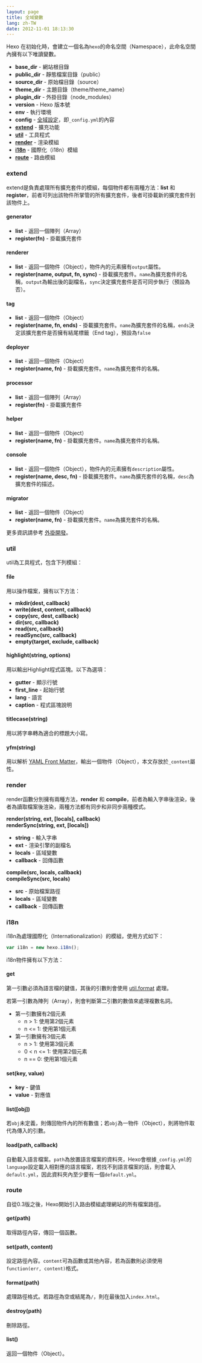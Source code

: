 ```yaml
---
layout: page
title: 全域變數
lang: zh-TW
date: 2012-11-01 18:13:30
---
```


Hexo 在初始化時，會建立一個名為`hexo`的命名空間（Namespace），此命名空間內擁有以下唯讀變數。

- **base_dir** - 網站根目錄
- **public_dir** - 靜態檔案目錄（public）
- **source_dir** - 原始檔目錄（source）
- **theme_dir** - 主題目錄（theme/theme_name）
- **plugin_dir** - 外掛目錄（node_modules）
- **version** - Hexo 版本號
- **env** - 執行環境
- **config** - [全域設定][1]，即`_config.yml`的內容
- **[extend](#extend)** - 擴充功能
- **[util](#util)** - 工具程式
- **[render](#render)** - 渲染模組
- **[i18n](#i18n)** - 國際化（i18n）模組
- **[route](#route)** - 路由模組

<a id="extend"></a>
### extend

extend是負責處理所有擴充套件的模組，每個物件都有兩種方法：**list** 和 **register**，前者可列出該物件所掌管的所有擴充套件，後者可掛載新的擴充套件到該物件上。

#### generator

- **list** - 返回一個陣列（Array）
- **register(fn)** - 掛載擴充套件

#### renderer

- **list** - 返回一個物件（Object），物件內的元素擁有`output`屬性。
- **register(name, output, fn, sync)** - 掛載擴充套件。`name`為擴充套件的名稱，`output`為輸出後的副檔名，`sync`決定擴充套件是否可同步執行（預設為否）。

#### tag

- **list** - 返回一個物件（Object）
- **register(name, fn, ends)** - 掛載擴充套件。`name`為擴充套件的名稱，`ends`決定該擴充套件是否擁有結尾標籤（End tag），預設為`false`

#### deployer

- **list** - 返回一個物件（Object）
- **register(name, fn)** - 掛載擴充套件。`name`為擴充套件的名稱。

#### processor

- **list** - 返回一個陣列（Array）
- **register(fn)** - 掛載擴充套件

#### helper

- **list** - 返回一個物件（Object）
- **register(name, fn)** - 掛載擴充套件。`name`為擴充套件的名稱。

#### console

- **list** - 返回一個物件（Object），物件內的元素擁有`description`屬性。
- **register(name, desc, fn)** - 掛載擴充套件。`name`為擴充套件的名稱，`desc`為擴充套件的描述。

#### migrator

- **list** - 返回一個物件（Object）
- **register(name, fn)** - 掛載擴充套件。`name`為擴充套件的名稱。

更多資訊請參考 [外掛開發][2]。

<a id="util"></a>
### util

util為工具程式，包含下列模組：

#### file

用以操作檔案，擁有以下方法：

- **mkdir(dest, callback)**
- **write(dest, content, callback)**
- **copy(src, dest, callback)**
- **dir(src, callback)**
- **read(src, callback)**
- **readSync(src, callback)**
- **empty(target, exclude, callback)**

#### highlight(string, options)

用以輸出Highlight程式區塊。以下為選項：

- **gutter** - 顯示行號
- **first_line** - 起始行號
- **lang** - 語言
- **caption** - 程式區塊說明

#### titlecase(string)

用以將字串轉為適合的標題大小寫。

#### yfm(string)

用以解析 [YAML Front Matter][3]，輸出一個物件（Object），本文存放於`_content`屬性。

<a id="render"></a>
### render

render函數分別擁有兩種方法，**render** 和 **compile**，前者為輸入字串後渲染，後者為讀取檔案後渲染，兩種方法都有同步和非同步兩種模式。

**render(string, ext, [locals], callback)**  
**renderSync(string, ext, [locals])**

- **string** - 輸入字串
- **ext** - 渲染引擎的副檔名
- **locals** - 區域變數
- **callback** - 回傳函數

**compile(src, locals, callback)**  
**compileSync(src, locals)**

- **src** - 原始檔案路徑
- **locals** - 區域變數
- **callback** - 回傳函數

<a id="i18n"></a>
### i18n

i18n為處理國際化（Internationalization）的模組，使用方式如下：

``` js
var i18n = new hexo.i18n();
```

i18n物件擁有以下方法：

#### get

第一引數必須為語言檔的鍵值，其後的引數則會使用 [util.format][4] 處理。

若第一引數為陣列（Array），則會判斷第二引數的數值來處理複數名詞。

- 第一引數擁有2個元素
  - n > 1: 使用第2個元素
  - n <= 1: 使用第1個元素
- 第一引數擁有3個元素
  - n > 1: 使用第3個元素
  - 0 < n <= 1: 使用第2個元素
  - n == 0: 使用第1個元素

#### set(key, value)

- **key** - 鍵值
- **value** - 對應值

#### list([obj])

若`obj`未定義，則傳回物件內的所有數值；若`obj`為一物件（Object），則將物件取代為傳入的引數。

#### load(path, callback)

自動載入語言檔案。`path`為放置語言檔案的資料夾，Hexo會根據`_config.yml`的`language`設定載入相對應的語言檔案，若找不到語言檔案的話，則會載入`default.yml`，因此資料夾內至少要有一個`default.yml`。

<a id="route"></a>
### route

自從0.3版之後，Hexo開始引入路由模組處理網站的所有檔案路徑。

#### get(path)

取得路徑內容，傳回一個函數。

#### set(path, content)

設定路徑內容。`content`可為函數或其他內容，若為函數則必須使用`function(err, content)`格式。

#### format(path)

處理路徑格式。若路徑為空或結尾為`/`，則在最後加入`index.html`。

#### destroy(path)

刪除路徑。

#### list()

返回一個物件（Object）。

[1]: configure.html
[2]: plugin-development.html
[3]: https://github.com/mojombo/jekyll/wiki/YAML-Front-Matter
[4]: http://nodejs.org/api/util.html#util_util_format_format